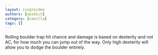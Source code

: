 ```yaml
---
layout: singleidea
authors: [aosdict]
category: [vanilla]
tags: []
---
```

Rolling boulder trap hit chance and damage is based on dexterity and not AC, for how much you can jump out of the way. Only high dexterity will allow you to dodge the boulder entirely.
